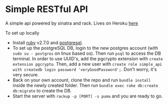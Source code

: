 # Simple RESTful API

A simple api powered by sinatra and rack. Lives on Heroku [here](https://shrouded-sierra-29495.herokuapp.com/)

To set up locally
* Install [ruby](https://www.ruby-lang.org/en/documentation/installation/) v2.7.0 and [postgresql](https://www.postgresql.org/download/).
* To set up the postgreSQL DB, login to the new postgres account (with `sudo su - postgres` on linux based os). Then run `psql` to access the DB terminal. In order to use UUID's, add the pgcrypto extension with `create extension pgcrypto`. Then, add a new user with `create role simple_api with createdb login password 'veryGoodPassword';`. Don't worry, it's very secure.
* Back on your own account, clone the repo and run `bundle install` inside the newly created folder. Then run `bundle exec rake db:create db:migrate` to create the DB.
* Start the server with `rackup -p [PORT] -s puma` and you are ready to go.